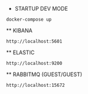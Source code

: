 * STARTUP DEV MODE
```
docker-compose up
```

** KIBANA
```
http://localhost:5601
```

** ELASTIC
```
http://localhost:9200
```

**  RABBITMQ (GUEST/GUEST)
```
http://localhost:15672
```
